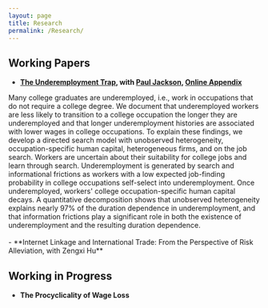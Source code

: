 ```yaml
---
layout: page
title: Research
permalink: /Research/
---
```


<style>
  .paper {
    text-align: justify;
  }
</style>



  
## Working Papers



 - **[The Underemployment Trap](https://www.dropbox.com/s/uljorbz1iqr1iyy/DurDep.pdf?dl=0), with [Paul Jackson](https://www.paulgjackson.com/), [Online Appendix](https://www.dropbox.com/s/pqnjcjh3el1n4mn/DurDep_App.pdf?dl=0)**<br>

<div class="justified-text">
Many college graduates are underemployed, i.e., work in occupations that do not require a college degree. We document that underemployed workers are less likely to transition to a college occupation the longer they are underemployed and that longer underemployment histories are associated with lower wages in college occupations. To explain these findings, we develop a directed search model with unobserved heterogeneity, occupation-specific human capital, heterogeneous firms, and on the job search. Workers are uncertain about their suitability for college jobs and learn through search. Underemployment is generated by search and informational frictions as workers with a low expected job-finding probability in college occupations self-select into underemployment. Once underemployed, workers' college occupation-specific human capital decays. A quantitative decomposition shows that unobserved heterogeneity explains nearly 97% of the duration dependence in underemployment, and that information frictions play a significant role in both the existence of underemployment and the resulting duration dependence. 
</div>  

<br>
 - **Internet Linkage and International Trade: From the Perspective of Risk Alleviation, with Zengxi Hu**
  


## Working in Progress

- **The Procyclicality of Wage Loss**
  

